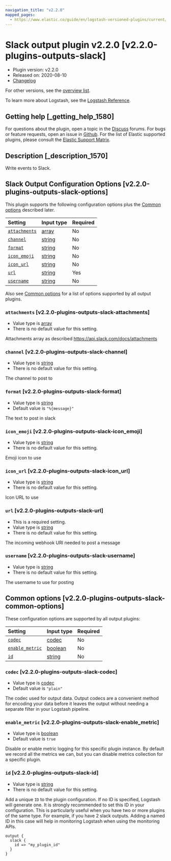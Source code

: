 ```yaml
---
navigation_title: "v2.2.0"
mapped_pages:
  - https://www.elastic.co/guide/en/logstash-versioned-plugins/current/v2.2.0-plugins-outputs-slack.html
---
```


# Slack output plugin v2.2.0 [v2.2.0-plugins-outputs-slack]

* Plugin version: v2.2.0
* Released on: 2020-08-10
* [Changelog](https://github.com/logstash-plugins/logstash-output-slack/blob/v2.2.0/CHANGELOG.md)

For other versions, see the [overview list](output-slack-index.md).

To learn more about Logstash, see the [Logstash Reference](https://www.elastic.co/guide/en/logstash/current/index.html).

## Getting help [_getting_help_1580]

For questions about the plugin, open a topic in the [Discuss](http://discuss.elastic.co) forums. For bugs or feature requests, open an issue in [Github](https://github.com/logstash-plugins/logstash-output-slack). For the list of Elastic supported plugins, please consult the [Elastic Support Matrix](https://www.elastic.co/support/matrix#matrix_logstash_plugins).

## Description [_description_1570]

Write events to Slack.

## Slack Output Configuration Options [v2.2.0-plugins-outputs-slack-options]

This plugin supports the following configuration options plus the [Common options](v2-2-0-plugins-outputs-slack.md#v2.2.0-plugins-outputs-slack-common-options) described later.

| Setting | Input type | Required |
| :- | :- | :- |
| [`attachments`](v2-2-0-plugins-outputs-slack.md#v2.2.0-plugins-outputs-slack-attachments) | [array](/lsr/value-types.md#array) | No |
| [`channel`](v2-2-0-plugins-outputs-slack.md#v2.2.0-plugins-outputs-slack-channel) | [string](/lsr/value-types.md#string) | No |
| [`format`](v2-2-0-plugins-outputs-slack.md#v2.2.0-plugins-outputs-slack-format) | [string](/lsr/value-types.md#string) | No |
| [`icon_emoji`](v2-2-0-plugins-outputs-slack.md#v2.2.0-plugins-outputs-slack-icon_emoji) | [string](/lsr/value-types.md#string) | No |
| [`icon_url`](v2-2-0-plugins-outputs-slack.md#v2.2.0-plugins-outputs-slack-icon_url) | [string](/lsr/value-types.md#string) | No |
| [`url`](v2-2-0-plugins-outputs-slack.md#v2.2.0-plugins-outputs-slack-url) | [string](/lsr/value-types.md#string) | Yes |
| [`username`](v2-2-0-plugins-outputs-slack.md#v2.2.0-plugins-outputs-slack-username) | [string](/lsr/value-types.md#string) | No |

Also see [Common options](v2-2-0-plugins-outputs-slack.md#v2.2.0-plugins-outputs-slack-common-options) for a list of options supported by all output plugins.

### `attachments` [v2.2.0-plugins-outputs-slack-attachments]

* Value type is [array](/lsr/value-types.md#array)
* There is no default value for this setting.

Attachments array as described <https://api.slack.com/docs/attachments>

### `channel` [v2.2.0-plugins-outputs-slack-channel]

* Value type is [string](/lsr/value-types.md#string)
* There is no default value for this setting.

The channel to post to

### `format` [v2.2.0-plugins-outputs-slack-format]

* Value type is [string](/lsr/value-types.md#string)
* Default value is `"%{message}"`

The text to post in slack

### `icon_emoji` [v2.2.0-plugins-outputs-slack-icon_emoji]

* Value type is [string](/lsr/value-types.md#string)
* There is no default value for this setting.

Emoji icon to use

### `icon_url` [v2.2.0-plugins-outputs-slack-icon_url]

* Value type is [string](/lsr/value-types.md#string)
* There is no default value for this setting.

Icon URL to use

### `url` [v2.2.0-plugins-outputs-slack-url]

* This is a required setting.
* Value type is [string](/lsr/value-types.md#string)
* There is no default value for this setting.

The incoming webhook URI needed to post a message

### `username` [v2.2.0-plugins-outputs-slack-username]

* Value type is [string](/lsr/value-types.md#string)
* There is no default value for this setting.

The username to use for posting

## Common options [v2.2.0-plugins-outputs-slack-common-options]

These configuration options are supported by all output plugins:

| Setting | Input type | Required |
| :- | :- | :- |
| [`codec`](v2-2-0-plugins-outputs-slack.md#v2.2.0-plugins-outputs-slack-codec) | [codec](/lsr/value-types.md#codec) | No |
| [`enable_metric`](v2-2-0-plugins-outputs-slack.md#v2.2.0-plugins-outputs-slack-enable_metric) | [boolean](/lsr/value-types.md#boolean) | No |
| [`id`](v2-2-0-plugins-outputs-slack.md#v2.2.0-plugins-outputs-slack-id) | [string](/lsr/value-types.md#string) | No |

### `codec` [v2.2.0-plugins-outputs-slack-codec]

* Value type is [codec](/lsr/value-types.md#codec)
* Default value is `"plain"`

The codec used for output data. Output codecs are a convenient method for encoding your data before it leaves the output without needing a separate filter in your Logstash pipeline.

### `enable_metric` [v2.2.0-plugins-outputs-slack-enable_metric]

* Value type is [boolean](/lsr/value-types.md#boolean)
* Default value is `true`

Disable or enable metric logging for this specific plugin instance. By default we record all the metrics we can, but you can disable metrics collection for a specific plugin.

### `id` [v2.2.0-plugins-outputs-slack-id]

* Value type is [string](/lsr/value-types.md#string)
* There is no default value for this setting.

Add a unique `ID` to the plugin configuration. If no ID is specified, Logstash will generate one. It is strongly recommended to set this ID in your configuration. This is particularly useful when you have two or more plugins of the same type. For example, if you have 2 slack outputs. Adding a named ID in this case will help in monitoring Logstash when using the monitoring APIs.

```
output {
  slack {
    id => "my_plugin_id"
  }
}
```
